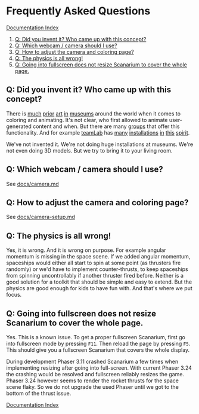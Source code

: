 # Frequently Asked Questions

[Documentation Index](docs/index.md)

1. [Q: Did you invent it? Who came up with this concept?](#q-did-you-invent-it-who-came-up-with-this-concept)
1. [Q: Which webcam / camera should I use?](#q-which-webcam--camera-should-i-use)
1. [Q: How to adjust the camera and coloring page?](#q-how-to-adjust-the-camera-and-coloring-page)
1. [Q: The physics is all wrong!](#q-the-physics-is-all-wrong)
1. [Q: Going into fullscreen does not resize Scanarium to cover the whole page.](#q-going-into-fullscreen-does-not-resize-scanarium-to-cover-the-whole-page)



## Q: Did you invent it? Who came up with this concept?

There is [much](https://workinman.com/virtual-aquarium-design-museum)
[prior](https://dinoland.nl/en/) [art](https://www.stlouisaquarium.com/)
[in](https://9gag.com/gag/amvxwWo)
[museums](https://digitalmoo.com/products/virtual-aquarium/) around the world
when it comes to coloring and animating. It's not clear, who first allowed to
animate user-generated content and when. But there are many
[groups](https://www.youtube.com/watch?v=-tmd1hjkhIs) that offer this
functionality. And for example [teamLab](https://www.teamlab.art) has
[many](https://www.teamlab.art/w/sketch_ocean/)
[installations](https://borderless.teamlab.art/ew/aquarium/)
[in](https://www.teamlab.art/w/sketch_animals/)
[this](https://www.teamlab.art/w/sketchpeople/)
[spirit](https://www.teamlab.art/w/sketchtown/).

We've not invented it. We're not doing huge installations at museums. We're not
even doing 3D models. But we try to bring it to your living room.



## Q: Which webcam / camera should I use?

See [docs/camera.md](docs/camera.md)



## Q: How to adjust the camera and coloring page?

See [docs/camera-setup.md](docs/camera-setup.md)



## Q: The physics is all wrong!

Yes, it is wrong. And it is wrong on purpose. For example angular momentum is
missing in the space scene. If we added angular momentum, spaceships would
either all start to spin at some point (as thrusters fire randomly) or we'd have
to implement counter-thrusts, to keep spaceships from spinning uncontrollably if
another thruster fired before. Neither is a good solution for a toolkit that
should be simple and easy to extend. But the physics are good enough for kids to
have fun with. And that's where we put focus.



## Q: Going into fullscreen does not resize Scanarium to cover the whole page.

Yes. This is a known issue. To get a proper fullscreen Scanarium, first go into
fullscreen mode by pressing `F11`. Then reload the page by pressing `F5`. This
should give you a fullscreen Scanarium that covers the whole display.

During development Phaser 3.11 crashed Scanarium a few times when implementing
resizing after going into full-screen. With current Phaser 3.24 the crashing
would be resolved and fullscreen reliably resizes the game. Phaser 3.24 however
seems to render the rocket thrusts for the space scene flaky. So we do not
upgrade the used Phaser until we got to the bottom of the thrust issue.

[Documentation Index](docs/index.md)
